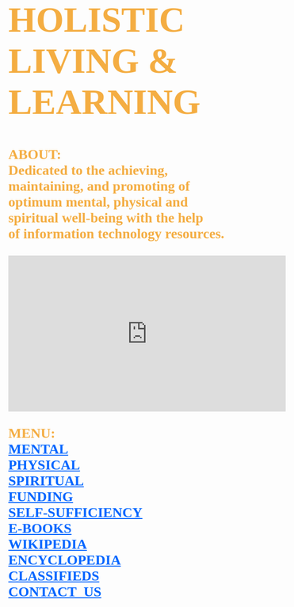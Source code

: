 <!DOCTYPE html>
<html lang="en-us">
	<body style="background-image:url(https://i.ytimg.com/vi/PYFiPerugzA/hqdefault.jpg);
		background-repeat:no-repeat;
		background-size:cover;
		background-position: center center;">
		<h1 style="font-family:serif;font-weight:bold;font-size:72px;color:#f4ad42;">
			HOLISTIC<br> 
			LIVING &<br>
			LEARNING
		</h1>
		<p style="font-family:serif;font-weight:bold;font-size:28px;color:#f4ad42;">
			ABOUT:<br>
	        	Dedicated to the achieving,<br>
			maintaining, and promoting of<br> 
		 	optimum mental, physical and<br>
			spiritual well-being with the help<br> 
			of information technology resources.
		</p>
		<iframe width="560" height="315" src="https://www.youtube.com/embed/Tw9PYw_ESs8" 
			frameborder="0" allow="accelerometer; autoplay; encrypted-media; 
			gyroscope; picture-in-picture" allowfullscreen>
		</iframe>
		<p style="font-family:serif;color:#f4ad42;font-size:28px;font-weight:bold;">
			MENU:<br>
			<a style="color:#0066ff;" href=" https://www.mooc-list.com/"       	       		 							target="_blank">MENTAL</a><br>
			<a style="color:#0066ff;" href=" https://www.webmd.com/" 	 	 	         		 						target="_blank">PHYSICAL</a><br>
			<a style="color:#0066ff;" href="www.plotinus.com/" 
				target="_blank">SPIRITUAL</a><br>
			<a style="color:#0066ff;" href=" https://l-lists.com/en/lists/phayv1.html" 									target="_blank">FUNDING</a><br>
			<a style="color:#0066ff;" href=" https://www.self-sufficient-farm-living.com" 
			        target="_blank">SELF-SUFFICIENCY</a><br>
			<a style="color:#0066ff;" href=" https://onlinebooks.library.upenn.edu/" 										target="_blank">E-BOOKS</a><br>	
			<a style="color:#0066ff;" href=" https://en.wikipedia.org/wiki/Main_Page"                                                                         target="_blank">WIKIPEDIA</a><br>
			<a style="color:#0066ff;" href=" https://www.britannica.com/"                                                                                     target="_blank">ENCYCLOPEDIA</a><br>
			<a style="color:#0066ff;" href=" https://www.craigslist.org/about/sites"
				target="_blank">CLASSIFIEDS</a><br>
			<a style="color:#0066ff;" href=" mailto:fjwholistic@live.com?Subject=Hello"
				target="_top">CONTACT_US</a>
		</p>
	</body>
</html>

